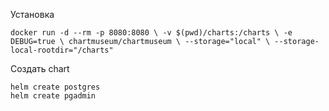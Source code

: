 Установка
```
docker run -d --rm -p 8080:8080 \ -v $(pwd)/charts:/charts \ -e DEBUG=true \ chartmuseum/chartmuseum \ --storage="local" \ --storage-local-rootdir="/charts"
```

Создать chart
```
helm create postgres 
helm create pgadmin
```